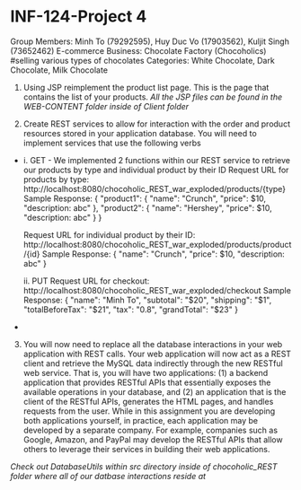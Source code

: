 # INF-124-Project 4

Group Members: Minh To (79292595), Huy Duc Vo (17903562), Kuljit Singh (73652462)
E-commerce Business: Chocolate Factory (Chocoholics) #selling various types of chocolates
Categories: White Chocolate, Dark Chocolate, Milk Chocolate

1. Using JSP reimplement the product list page. This is the page that contains the list of your products.
*All the JSP files can be found in the WEB-CONTENT folder inside of Client folder*

2. Create REST services to allow for interaction with the order and product resources stored in your application database. You will need to implement services that use the following verbs
*
     i.   GET - We implemented 2 functions within our REST service to retrieve our products by type and individual product by their ID
     Request URL for products by type: http://localhost:8080/chocoholic_REST_war_exploded/products/{type}
     Sample Response:
     {
     	"product1": {
     	"name": "Crunch",
     	"price": $10,
     	"description: abc"
     	},
     	"product2": {
     	"name": "Hershey",
     	"price": $10,
     	"description: abc"
     	}
     }

     Request URL for individual product by their ID: http://localhost:8080/chocoholic_REST_war_exploded/products/product/{id}
     Sample Response:
     {
     	"name": "Crunch",
     	"price": $10,
     	"description: abc"
     }


     ii.  PUT
     Request URL for checkout: http://localhost:8080/chocoholic_REST_war_exploded/checkout
     Sample Response:
     {
     	"name": "Minh To",
     	"subtotal": "$20",
     	"shipping": "$1",
     	"totalBeforeTax": "$21",
     	"tax": "0.8",
     	"grandTotal": "$23"
     }

*		

3. You will now need to replace all the database interactions in your web application with REST calls. Your web application will now act as a REST client and retrieve the MySQL data indirectly through the new RESTful web service. That is, you will have two applications: (1) a backend application that provides RESTful APIs that essentially exposes the available operations in your database, and (2) an application that is the client of the RESTful APIs, generates the HTML pages, and handles requests from the user.  While in this assignment you are developing both applications yourself, in practice, each application may be developed by a separate company. For example, companies such as Google, Amazon, and PayPal may develop the RESTful APIs that allow others to leverage their services in building their web applications. 

*Check out DatabaseUtils within src directory inside of chocoholic_REST folder where all of our datbase interactions reside at*

